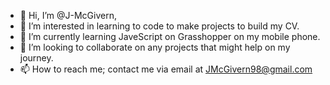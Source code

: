 - 👋 Hi, I’m @J-McGivern, 
- 👀 I’m interested in learning to code to make projects to build my CV.
- 🌱 I’m currently learning JaveScript on Grasshopper on my mobile phone.
- 💞️ I’m looking to collaborate on any projects that might help on my journey.
- 📫 How to reach me; contact me via email at JMcGivern98@gmail.com

<!---
J-McGivern/J-McGivern is a ✨ special ✨ repository because its `README.md` (this file) appears on your GitHub profile.
You can click the Preview link to take a look at your changes.
--->
